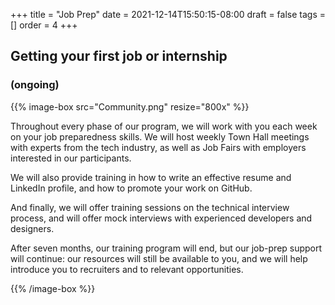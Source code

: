 +++
title = "Job Prep"
date = 2021-12-14T15:50:15-08:00
draft = false
tags = []
order = 4
+++

## Getting your first job or internship

### (ongoing)

{{% image-box src="Community.png" resize="800x" %}}

Throughout every phase of our program, we will work with you each week on your
job preparedness skills.  We will host weekly Town Hall meetings with experts
from the tech industry, as well as Job Fairs with employers interested in our
participants.

We will also provide training in how to write an effective resume and LinkedIn
profile, and how to promote your work on GitHub.

And finally, we will offer training sessions on the technical interview process,
and will offer mock interviews with experienced developers and designers.

After seven months, our training program will end, but our job-prep support will
continue: our resources will still be available to you, and we will help
introduce you to recruiters and to relevant opportunities.

{{% /image-box %}}
